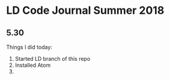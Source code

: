 # LD Code Journal Summer 2018

## 5.30

Things I did today:
1. Started LD branch of this repo
2. Installed Atom
3. 
